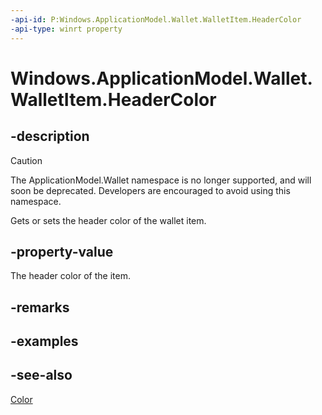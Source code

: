 ```yaml
---
-api-id: P:Windows.ApplicationModel.Wallet.WalletItem.HeaderColor
-api-type: winrt property
---
```


<!-- Property syntax
public Windows.UI.Color HeaderColor { get;  set; }
-->

# Windows.ApplicationModel.Wallet.WalletItem.HeaderColor

## -description
> [!CAUTION]
> The ApplicationModel.Wallet namespace is no longer supported, and will soon be deprecated. Developers are encouraged to avoid using this namespace.

Gets or sets the header color of the wallet item.

## -property-value
The header color of the item.

## -remarks

## -examples

## -see-also
[Color](../windows.ui/color.md)